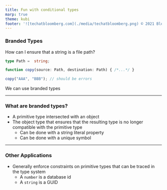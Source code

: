 ```yaml
---
title: Fun with conditional types
marp: true
theme: kubi
footer: '![techatbloomberg.com](./media/techatbloomberg.png) © 2021 Bloomberg Finance L.P. All rights reserved. ![techatbloomberg.com](./media/bloomberg.png)'
---
```


### Branded Types

<question>

How can I ensure that a string is a file path?

```ts
type Path =  string;

function copy(source: Path, destination: Path) { /*...*/ }

copy("AAA", "BBB"); // should be errors
```

</question>

<answer>

We can use branded types

</answer>

----

### What are branded types?

* A primitive type intersected with an object
* The object type that ensures that the resulting type is no longer compatible with the primitive type
    * Can be done with a string literal property
    * Can be done with a unique symbol

---

### Other Applications

* Generally enforce constraints on primitive types that can be traced in the type system
    * A `number` is a database id
    * A `string` is a GUID

